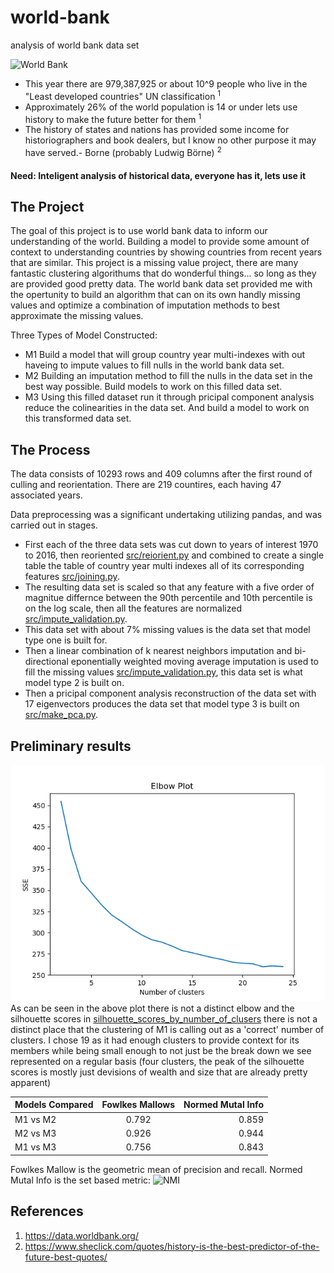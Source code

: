 # world-bank
analysis of world bank data set

![World Bank](http://www.worldbank.org/content/dam/wbr/logo/logo-wb-header-en.svg)

* This year there are 979,387,925 or about 10^9 people who live in the "Least developed countries" UN classification <sup>1</sup>
* Approximately 26% of the world population is 14 or under lets use history to make the future better for them <sup>1</sup>
* The history of states and nations has provided some income for historiographers and book dealers, but I know no other purpose it may have served.- Borne (probably Ludwig Börne) <sup>2</sup>

#### Need: Inteligent analysis of historical data, everyone has it, lets use it

## The Project
The goal of this project is to use world bank data to inform our understanding of the world.  Building a model to provide some amount of context to understanding countries by showing countries from recent years that are similar.  This project is a missing value project, there are many fantastic clustering algorithums that do wonderful things... so long as they are provided good pretty data.  The world bank data set provided me with the opertunity to build an algorithm that can on its own handly missing values and optimize a combination of imputation methods to best approximate the missing values.

Three Types of Model Constructed:
* M1 Build a model that will group country year multi-indexes with out haveing to impute values to fill nulls in the world bank data set.
* M2 Building an imputation method to fill the nulls in the data set in the best way possible. Build models to work on this filled data set.
* M3 Using this filled dataset run it through pricipal component analysis reduce the colinearities in the data set.  And build a model to work on this transformed data set.

## The Process
The data consists of 10293 rows and 409 columns after the first round of culling and reorientation. There are 219 countires, each having 47 associated years.  

Data preprocessing was a significant undertaking utilizing pandas, and was carried out in stages.  
* First each of the three data sets was cut down to years of interest 1970 to 2016, then reoriented [src/reiorient.py](https://github.com/jakebobu/world-bank/blob/master/src/reorient.py) and combined to create a single table the table of country year multi indexes all of its corresponding features [src/joining.py](https://github.com/jakebobu/world-bank/blob/master/src/joining.py).  
* The resulting data set is scaled so that any feature with a five order of magnitue differnce between the 90th percentile and 10th percentile is on the log scale, then all the features are normalized [src/impute_validation.py](https://github.com/jakebobu/world-bank/blob/master/src/impute_validation.py).  
* This data set with about 7% missing values is the data set that model type one is built for.  
* Then a linear combination of k nearest neighbors imputation and bi-directional eponentially weighted moving average imputation is used to fill the missing values [src/impute_validation.py](https://github.com/jakebobu/world-bank/blob/master/src/impute_validation.py), this data set is what model type 2 is built on.
* Then a pricipal component analysis reconstruction of the data set with 17 eigenvectors produces the data set that model type 3 is built on [src/make_pca.py](https://github.com/jakebobu/world-bank/blob/master/src/impute_validation.py).

## Preliminary results

![Elbow Plot](https://github.com/jakebobu/world-bank/blob/master/elbow_plot_25_clusters.png)
As can be seen in the above plot there is not a distinct elbow and the silhouette scores in [silhouette_scores_by_number_of_clusers](https://github.com/jakebobu/world-bank/blob/master/silhouette_scores_by_number_of_clusers) there is not a distinct place that the clustering of M1 is calling out as a 'correct' number of clusters.  I chose 19 as it had enough clusters to provide context for its members while being small enough to not just be the break down we see represented on a regular basis (four clusters, the peak of the silhouette scores is mostly just devisions of wealth and size that are already pretty apparent)

|Models Compared|Fowlkes Mallows|Normed Mutal Info|
| ------------- |:-------------:| ---------------:|
| M1 vs M2      |0.792          |0.859            |
| M2 vs M3      |0.926          |0.944            |
| M1 vs M3      |0.756          |0.843            |

Fowlkes Mallow is the geometric mean of precision and recall.
Normed Mutal Info is the set based metric: 
![NMI](http://scikit-learn.org/stable/_images/math/bec21a153660524d4479a87aaef3b1f00bcd1dbb.png)


## References
1. https://data.worldbank.org/
2. https://www.sheclick.com/quotes/history-is-the-best-predictor-of-the-future-best-quotes/
